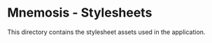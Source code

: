 # **Mnemosis - Stylesheets**

This directory contains the stylesheet assets used in the application.


